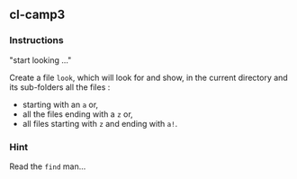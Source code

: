 ## cl-camp3

### Instructions

"start looking ..."

Create a file `look`, which will look for and show, in the current directory and its sub-folders all the files :

-   starting with an `a` or,
-   all the files ending with a `z` or,
-   all files starting with `z` and ending with `a!`.

### Hint

Read the `find` man...
